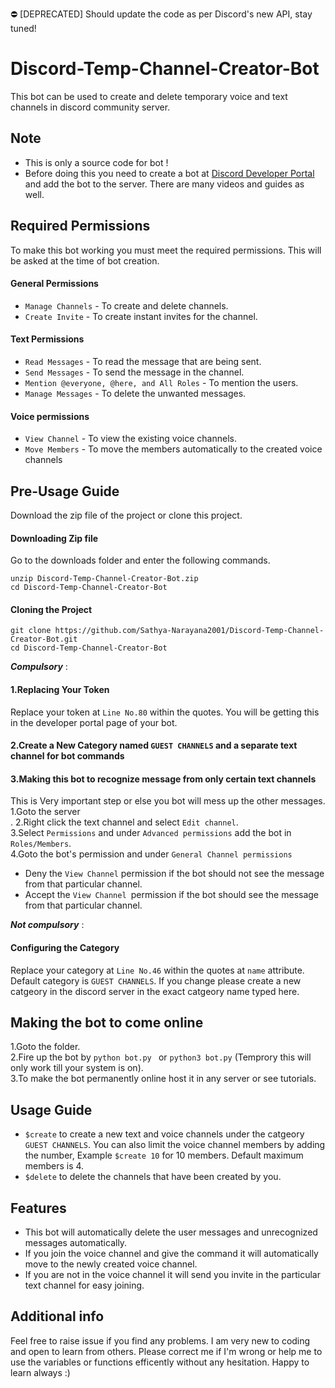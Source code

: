 :no_entry: [DEPRECATED]
Should update the code as per Discord's new API, stay tuned!
# Discord-Temp-Channel-Creator-Bot
This bot can be used to create and delete temporary voice and text channels in discord community server.<br>
## Note
* This is only a source code for bot !
* Before doing this you need to create a bot at [Discord Developer Portal](https://discord.com/login?redirect_to=%2Fdevelopers%2Fapplications) and add the bot to the server. There are many videos and guides as well.

## Required Permissions
To make this bot working you must meet the required permissions. This will be asked at the time of bot creation.
#### General Permissions
* `Manage Channels` - To create and delete channels.
* `Create Invite` - To create instant invites for the channel.
#### Text Permissions
* `Read Messages` - To read the message that are being sent.
* `Send Messages` - To send the message in the channel.
* `Mention @everyone, @here, and All Roles` - To mention the users.
* `Manage Messages` - To delete the unwanted messages.
#### Voice permissions
* `View Channel` - To view the existing voice channels.
* `Move Members` - To move the members automatically to the created voice channels

## Pre-Usage Guide
Download the zip file of the project or clone this project.
#### Downloading Zip file
Go to the downloads folder and enter the following commands.
```
unzip Discord-Temp-Channel-Creator-Bot.zip
cd Discord-Temp-Channel-Creator-Bot
```
#### Cloning the Project
```
git clone https://github.com/Sathya-Narayana2001/Discord-Temp-Channel-Creator-Bot.git
cd Discord-Temp-Channel-Creator-Bot
```
_**Compulsory**_ :
#### 1.Replacing Your Token
Replace your token at ` Line No.80 ` within the quotes. You will be getting this in the developer portal page of your bot.
#### 2.Create a New Category named `GUEST CHANNELS` and a separate text channel for bot commands
#### 3.Making this bot to recognize message from only certain text channels
This is Very important step or else you bot will mess up the other messages.<br>
1.Goto the server <br>.
2.Right click the text channel and select ` Edit channel `.<br>
3.Select ` Permissions ` and under ` Advanced permissions ` add the bot in ` Roles/Members `. <br>
4.Goto the bot's permission and under ` General Channel permissions `
  * Deny the ` View Channel ` permission if the bot should not see the message from that particular channel.
  * Accept the `View Channel `permission if the bot should see the message from that particular channel.<br>

_**Not compulsory**_ :
#### Configuring the Category
Replace your category at ` Line No.46 ` within the quotes at ` name ` attribute. Default category is ` GUEST CHANNELS `. If you change please create a new catgeory in the discord server in the exact catgeory name typed here.<br>
## Making the bot to come online
1.Goto the folder.<br>
2.Fire up the bot by `python bot.py ` or `python3 bot.py` (Temprory this will only work till your system is on).<br>
3.To make the bot permanently online host it in any server or see tutorials.<br>
## Usage Guide
* ` $create ` to create a new text and voice channels under the catgeory ` GUEST CHANNELS `. You can also limit the voice channel members by adding the number, Example `$create 10` for 10 members. Default maximum members is 4.
* ` $delete ` to delete the channels that have been created by you.
## Features
* This bot will automatically delete the user messages and unrecognized messages automatically.
* If you join the voice channel and give the command it will automatically move to the newly created voice channel.
* If you are not in the voice channel it will send you invite in the particular text channel for easy joining.
## Additional info
Feel free to raise issue if you find any problems. I am very new to coding and open to learn from others. Please correct me if I'm wrong or help me to use the variables or functions efficently without any hesitation. Happy to learn always :)
